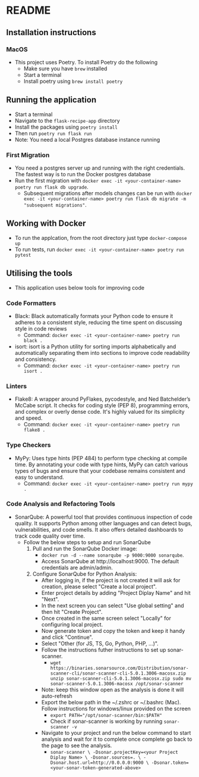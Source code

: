 # README

## Installation instructions

### MacOS

- This project uses Poetry. To install Poetry do the following
  - Make sure you have `brew` installed
  - Start a terminal
  - Install poetry using `brew install poetry`

## Running the application

- Start a terminal
- Navigate to the `flask-recipe-app` directory
- Install the packages using `poetry install`
- Then run `poetry run flask run`
- Note: You need a local Postgres database instance running

### First Migration

- You need a postgres server up and running with the right credentials. The fastest way is to run the Docker postgres database
- Run the first migration with `docker exec -it <your-container-name> poetry run flask db upgrade`.
  - Subsequent migrations after models changes can be run with `docker exec -it <your-container-name> poetry run flask db migrate -m "subsequent migrations"`.

## Working with Docker

- To run the applcation, from the root directory just type `docker-compose up`
- To run tests, run `docker exec -it <your-container-name> poetry run pytest`

## Utilising the tools
- This application uses below tools for improving code

### Code Formatters
- Black: Black automatically formats your Python code to ensure it adheres to a consistent style, reducing the time spent on discussing style in code reviews
  - Command: `docker exec -it <your-container-name> poetry run black .`
- isort: isort is a Python utility for sorting imports alphabetically and automatically separating them into sections to improve code readability and consistency.
  - Command: `docker exec -it <your-container-name> poetry run isort .`
### Linters
- Flake8: A wrapper around PyFlakes, pycodestyle, and Ned Batchelder’s McCabe script. It checks for coding style (PEP 8), programming errors, and complex or overly dense code. It's highly valued for its simplicity and speed.
  - Command: `docker exec -it <your-container-name> poetry run flake8 .`
### Type Checkers
- MyPy: Uses type hints (PEP 484) to perform type checking at compile time. By annotating your code with type hints, MyPy can catch various types of bugs and ensure that your codebase remains consistent and easy to understand.
  - Command: `docker exec -it <your-container-name> poetry run mypy .`
### Code Analysis and Refactoring Tools
- SonarQube: A powerful tool that provides continuous inspection of code quality. It supports Python among other languages and can detect bugs, vulnerabilities, and code smells. It also offers detailed dashboards to track code quality over time.
  - Follow the below steps to setup and run SonarQube
    1. Pull and run the SonarQube Docker image:
       - `docker run -d --name sonarqube -p 9000:9000 sonarqube`. 
       - Access SonarQube at http://localhost:9000. The default credentials are admin/admin.
    2. Configure SonarQube for Python Analysis:
       - After logging in, if the project is not created it will ask for creation, please select "Create a local project". 
       - Enter project details by adding "Project Diplay Name" and hit "Next". 
       - In the next screen you can select "Use global setting" and then hit "Create Project". 
       - Once created in the same screen select "Locally" for configuring local project. 
       - Now generate token and copy the token and keep it handy and click "Continue". 
       - Select "Other (for JS, TS, Go, Python, PHP, ...)". 
       - Follow the instructions futher instructions to set up sonar-scanner. 
         - `wget https://binaries.sonarsource.com/Distribution/sonar-scanner-cli/sonar-scanner-cli-5.0.1.3006-macosx.zip
            unzip sonar-scanner-cli-5.0.1.3006-macosx.zip
            sudo mv sonar-scanner-5.0.1.3006-macosx /opt/sonar-scanner`
       - Note: keep this window open as the analysis is done it will auto-refresh
       - Export the below path in the ~/.zshrc or ~/.bashrc (Mac). Follow instructions for windows/linux provided on the screen
         - `export PATH="/opt/sonar-scanner/bin:$PATH"`
         - Check if sonar-scanner is working by running `sonar-scanner -v`
       - Navigate to your project and run the below command to start analysis and wait for it to complete once complete go back to the page to see the analysis.
         - `sonar-scanner \
          -Dsonar.projectKey=<your Project Diplay Name> \
          -Dsonar.sources=. \
          -Dsonar.host.url=http://0.0.0.0:9000 \
          -Dsonar.token=<your-sonar-token-generated-above>`

